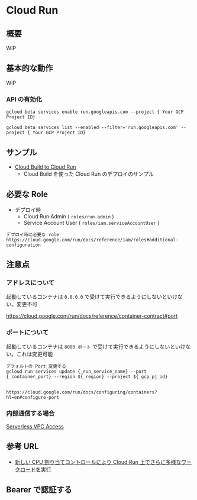 # Cloud Run

## 概要

WIP

## 基本的な動作

WIP

### API の有効化

```
gcloud beta services enable run.googleapis.com --project { Your GCP Project ID}
```
```
gcloud beta services list --enabled --filter='run.googleapis.com' --project { Your GCP Project ID}
```

## サンプル

+ [Cloud Build to Cloud Run](./builds)
  + Cloud Build を使った Cloud Run のデプロイのサンプル

## 必要な Role

+ デプロイ時
  + Cloud Run Admin ( `roles/run.admin` )
  + Service Account User ( `roles/iam.serviceAccountUser` )

```
デプロイ時に必要な role
https://cloud.google.com/run/docs/reference/iam/roles#additional-configuration
```

## 注意点

### アドレスについて

起動しているコンテナは `0.0.0.0` で受けて実行できるようにしないといけない。変更不可

https://cloud.google.com/run/docs/reference/container-contract#port

### ポートについて

起動しているコンテナは `8080 ポート` で受けて実行できるようにしないといけない。これは変更可能

```
デフォルトの Port 変更する
gcloud run services update {_run_service_name} --port {_container_port} --region ${_region} --project ${_gcp_pj_id}


https://cloud.google.com/run/docs/configuring/containers?hl=en#configure-port
```

### 内部通信する場合

[Serverless VPC Access](../networking/connectors)

## 参考 URL

+ [新しい CPU 割り当てコントロールにより Cloud Run 上でさらに多様なワークロードを実行](https://cloud.google.com/blog/ja/products/serverless/cloud-run-gets-always-on-cpu-allocation)

## Bearer で認証する

[](./authorization_bearer/)